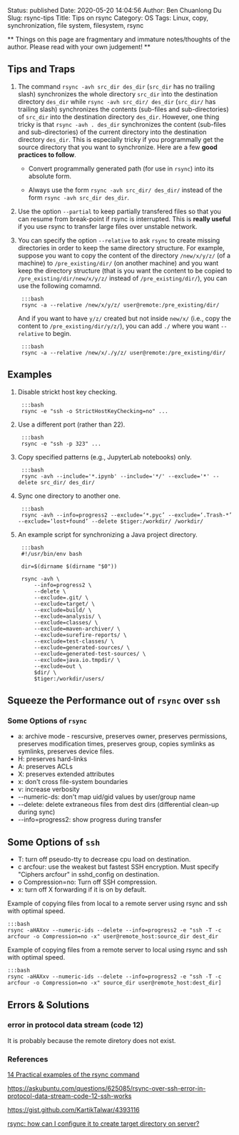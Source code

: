 Status: published
Date: 2020-05-20 14:04:56
Author: Ben Chuanlong Du
Slug: rsync-tips
Title: Tips on rsync
Category: OS
Tags: Linux, copy, synchronization, file system, filesystem, rsync

**
Things on this page are
fragmentary and immature notes/thoughts of the author.
Please read with your own judgement!
**

## Tips and Traps

1. The command `rsync -avh src_dir des_dir` (`src_dir` has no trailing slash) 
    synchronizes the whole directory `src_dir` into the destination directory `des_dir`
    while `rsync -avh src_dir/ des_dir` (`src_dir/` has trailing slash) 
    synchronizes the contents (sub-files and sub-directories) of `src_dir` into the destination directory `des_dir`.
    However, 
    one thing tricky is that `rsync -avh . des_dir` synchronizes the content 
    (sub-files and sub-directories) of the current directory into the destination directory `des_dir`.
    This is especially tricky if you programmally get the source directory that you want to synchronize.
    Here are a few **good practices to follow**.

    - Convert programmally generated path (for use in `rsync`) into its absolute form.

    - Always use the form `rsync -avh src_dir/ des_dir/` instead of the form `rsync -avh src_dir des_dir`.

2. Use the option `--partial` to keep partially transfered files 
    so that you can resume from break-point if rsync is interrupted.
    This is **really useful** 
    if you use rsync to transfer large files over unstable network.

3. You can specify the option `--relative` to ask `rsync` to create missing directories
    in order to keep the same directory structure.
    For example,
    suppose you want to copy the content of the directory `/new/x/y/z/` (of a machine) 
    to `/pre_existing/dir/` (on another machine)
    and you want keep the directory structure 
    (that is you want the content to be copied to `/pre_existing/dir/new/x/y/z/` instead of `/pre_existing/dir/`),
    you can use the following comamnd.

        :::bash
        rsync -a --relative /new/x/y/z/ user@remote:/pre_existing/dir/

    And if you want to have `y/z/` created but not inside `new/x/`
    (i.e., copy the content to `/pre_existing/dir/y/z/`), 
    you can add `./` where you want `--relative` to begin.

        :::bash
        rsync -a --relative /new/x/./y/z/ user@remote:/pre_existing/dir/

## Examples

1. Disable strickt host key checking. 

        :::bash
        rsync -e "ssh -o StrictHostKeyChecking=no" ...

2. Use a different port (rather than 22).

        :::bash
        rsync -e "ssh -p 323" ...

3. Copy specified patterns (e.g., JupyterLab notebooks) only.

        :::bash
        rsync -avh --include='*.ipynb' --include='*/' --exclude='*' --delete src_dir/ des_dir/

4. Sync one directory to another one. 

        :::bash
        rsync -avh --info=progress2 --exclude=‘*.pyc’ --exclude=‘.Trash-*’ --exclude=‘lost+found’ --delete $tiger:/workdir/ /workdir/

5. An example script for synchronizing a Java project directory.

        :::bash
        #!/usr/bin/env bash

        dir=$(dirname $(dirname "$0"))

        rsync -avh \
            --info=progress2 \
            --delete \
            --exclude=.git/ \
            --exclude=target/ \
            --exclude=build/ \
            --exclude=analysis/ \
            --exclude=classes/ \
            --exclude=maven-archiver/ \
            --exclude=surefire-reports/ \
            --exclude=test-classes/ \
            --exclude=generated-sources/ \
            --exclude=generated-test-sources/ \
            --exclude=java.io.tmpdir/ \
            --exclude=out \
            $dir/ \
            $tiger:/workdir/users/

## Squeeze the Performance out of `rsync` over `ssh`

### Some Options of `rsync`

- a: archive mode - rescursive, preserves owner, preserves permissions, preserves modification times, preserves group, copies symlinks as symlinks, preserves device files.
- H: preserves hard-links
- A: preserves ACLs
- X: preserves extended attributes
- x: don't cross file-system boundaries
- v: increase verbosity
- --numeric-ds: don't map uid/gid values by user/group name
- --delete: delete extraneous files from dest dirs (differential clean-up during sync)
- --info=progress2: show progress during transfer

## Some Options of `ssh`

- T: turn off pseudo-tty to decrease cpu load on destination.
- c arcfour: use the weakest but fastest SSH encryption. Must specify "Ciphers arcfour" in sshd_config on destination.
- o Compression=no: Turn off SSH compression.
- x: turn off X forwarding if it is on by default.

Example of copying files from local to a remote server using rsync and ssh with optimal speed.

    :::bash
    rsync -aHAXxv --numeric-ids --delete --info=progress2 -e "ssh -T -c arcfour -o Compression=no -x" user@remote_host:source_dir dest_dir

Example of copying files from a remote server to local using rsync and ssh with optimal speed.

    :::bash
    rsync -aHAXxv --numeric-ids --delete --info=progress2 -e "ssh -T -c arcfour -o Compression=no -x" source_dir user@remote_host:dest_dir]




## Errors & Solutions

### error in protocol data stream (code 12)
It is probably because the remote diretory does not exist.

### References

[14 Practical examples of the rsync command](http://www.librebyte.net/en/gnulinux/14-practical-examples-of-the-rsync-command/)

https://askubuntu.com/questions/625085/rsync-over-ssh-error-in-protocol-data-stream-code-12-ssh-works

https://gist.github.com/KartikTalwar/4393116

[rsync: how can I configure it to create target directory on server?](https://stackoverflow.com/questions/1636889/rsync-how-can-i-configure-it-to-create-target-directory-on-server)
